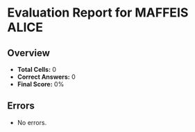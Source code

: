 # Evaluation Report for MAFFEIS ALICE

## Overview

- **Total Cells:** 0
- **Correct Answers:** 0
- **Final Score:** 0%

## Errors

- No errors.
